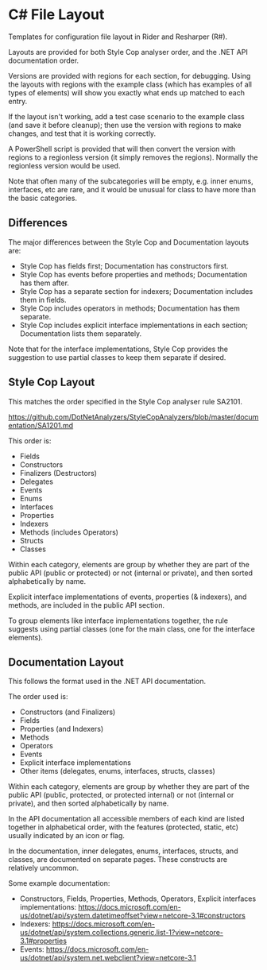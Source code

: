 C# File Layout
==============

Templates for configuration file layout in Rider and Resharper (R#).

Layouts are provided for both Style Cop analyser order, and the .NET API
documentation order.

Versions are provided with regions for each section, for debugging. Using the
layouts with regions with the example class (which has examples of all types of 
elements) will show you exactly what ends up matched to each entry.

If the layout isn't working, add a test case scenario to the example class
(and save it before cleanup); then use the version with regions to make changes, 
and test that it is working correctly.

A PowerShell script is provided that will then convert the version with regions
to a regionless version (it simply removes the regions). Normally the regionless
version would be used.

Note that often many of the subcategories will be empty, e.g. inner enums, interfaces,
etc are rare, and it would be unusual for class to have more than the basic categories.

Differences
-----------

The major differences between the Style Cop and Documentation layouts are:
* Style Cop has fields first; Documentation has constructors first.
* Style Cop has events before properties and methods; Documentation has them after.
* Style Cop has a separate section for indexers; Documentation includes them in fields.
* Style Cop includes operators in methods; Documentation has them separate.
* Style Cop includes explicit interface implementations in each section; Documentation lists them separately.

Note that for the interface implementations, Style Cop provides the suggestion to use partial
classes to keep them separate if desired.

Style Cop Layout
----------------

This matches the order specified in the Style Cop analyser rule SA2101.

https://github.com/DotNetAnalyzers/StyleCopAnalyzers/blob/master/documentation/SA1201.md

This order is:
* Fields
* Constructors
* Finalizers (Destructors)
* Delegates
* Events
* Enums
* Interfaces
* Properties
* Indexers
* Methods (includes Operators)
* Structs
* Classes

Within each category, elements are group by whether they are part of the public API (public 
or protected) or not (internal or private), and then sorted alphabetically by name.

Explicit interface implementations of events, properties (& indexers), and methods, are included 
in the public API section.

To group elements like interface implementations together, the rule suggests using partial
classes (one for the main class, one for the interface elements).

Documentation Layout
--------------------

This follows the format used in the .NET API documentation. 

The order used is:
* Constructors (and Finalizers)
* Fields
* Properties (and Indexers)
* Methods
* Operators
* Events
* Explicit interface implementations
* Other items (delegates, enums, interfaces, structs, classes)

Within each category, elements are group by whether they are part of the public API (public, 
protected, or protected internal) or not (internal or private), and then sorted alphabetically 
by name.

In the API documentation all accessible members of each kind are listed together in
alphabetical order, with the features (protected, static, etc) usually indicated by an
icon or flag.

In the documentation, inner delegates, enums, interfaces, structs, and classes, are
documented on separate pages. These constructs are relatively uncommon.

Some example documentation:
* Constructors, Fields, Properties, Methods, Operators, Explicit interfaces implementations: https://docs.microsoft.com/en-us/dotnet/api/system.datetimeoffset?view=netcore-3.1#constructors
* Indexers: https://docs.microsoft.com/en-us/dotnet/api/system.collections.generic.list-1?view=netcore-3.1#properties
* Events: https://docs.microsoft.com/en-us/dotnet/api/system.net.webclient?view=netcore-3.1
